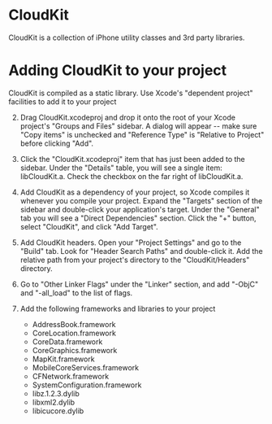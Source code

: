 CloudKit
========

CloudKit is a collection of iPhone utility classes and 3rd party libraries.

Adding CloudKit to your project
===============================

CloudKit is compiled as a static library. Use Xcode's "dependent project" facilities to add it to your project

2. Drag CloudKit.xcodeproj and drop it onto the root of your Xcode project's "Groups and Files" sidebar. A dialog will appear --
   make sure "Copy items" is unchecked and "Reference Type" is "Relative to Project" before clicking "Add".

3. Click the "CloudKit.xcodeproj" item that has just been added to the sidebar. Under the "Details" table, you will 
   see a single item: libCloudKit.a. Check the checkbox on the far right of libCloudKit.a.

4. Add CloudKit as a dependency of your project, so Xcode compiles it whenever you compile your project. 
   Expand the "Targets" section of the sidebar and double-click your application's target. Under the "General" 
   tab you will see a "Direct Dependencies" section. Click the "+" button, select "CloudKit", and click "Add Target".

7. Add CloudKit headers. Open your "Project Settings" and go to the "Build" tab. Look for "Header Search Paths" 
   and double-click it. Add the relative path from your project's directory to the "CloudKit/Headers" directory.

8. Go to "Other Linker Flags" under the "Linker" section, and add "-ObjC" and "-all_load" to the list of flags.

9. Add the following frameworks and libraries to your project
   * AddressBook.framework
   * CoreLocation.framework
   * CoreData.framework
   * CoreGraphics.framework
   * MapKit.framework
   * MobileCoreServices.framework
   * CFNetwork.framework
   * SystemConfiguration.framework
   * libz.1.2.3.dylib
   * libxml2.dylib
   * libicucore.dylib
   
